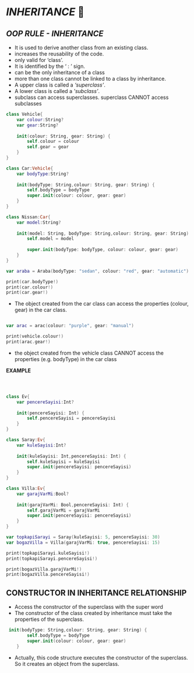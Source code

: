 
# *INHERITANCE* 🧬

## *OOP RULE - INHERITANCE*

- It is used to derive another class from an existing class.
- increases the reusability of the code.
- only valid for ‘class’.
- It is identified by the ‘ : ’ sign.
- can be the only inheritance of a class
- more than one class cannot be linked to a class by inheritance.
- A upper class is called a *‘superclass’*.
- A lower class is called a *'subclass’*.
- subclass can access superclasses. superclass CANNOT access subclasses


```swift
class Vehicle{
    var colour:String?
    var gear:String?
    
    init(colour: String, gear: String) {
        self.colour = colour
        self.gear = gear
    }
}

class Car:Vehicle{
    var bodyType:String?
    
    init(bodyType: String,colour: String, gear: String) {
        self.bodyType = bodyType
        super.init(colour: colour, gear: gear)
    }
}

class Nissan:Car{
    var model:String?
    
    init(model: String, bodyType: String,colour: String, gear: String) {
        self.model = model
        
        super.init(bodyType: bodyType, colour: colour, gear: gear)
    }
}

var araba = Araba(bodyType: "sedan", colour: "red", gear: "automatic")

print(car.bodyType!)
print(car.colour!)
print(car.gear!)
```

- The object created from the car class can access the properties (colour, gear) in the car class.

```swift

var arac = arac(colour: "purple", gear: "manual")

print(vehicle.colour!)
print(arac.gear!)
```

- the object created from the vehicle class CANNOT access the properties (e.g. bodyType) in the car class

**EXAMPLE**

```swift



class Ev{
    var pencereSayisi:Int?
    
    init(pencereSayisi: Int) {
        self.pencereSayisi = pencereSayisi
    }
}

class Saray:Ev{
    var kuleSayisi:Int?
    
    init(kuleSayisi: Int,pencereSayisi: Int) {
        self.kuleSayisi = kuleSayisi
        super.init(pencereSayisi: pencereSayisi)
    }
}

class Villa:Ev{
    var garajVarMi:Bool?
    
    init(garajVarMi: Bool,pencereSayisi: Int) {
        self.garajVarMi = garajVarMi
        super.init(pencereSayisi: pencereSayisi)
    }
}

var topkapiSarayi = Saray(kuleSayisi: 5, pencereSayisi: 30)
var bogazVilla = Villa(garajVarMi: true, pencereSayisi: 15)

print(topkapiSarayi.kuleSayisi!)
print(topkapiSarayi.pencereSayisi!)

print(bogazVilla.garajVarMi!)
print(bogazVilla.pencereSayisi!)
```
## CONSTRUCTOR IN INHERITANCE RELATIONSHIP 

- Access the constructor of the superclass with the super word
- The constructor of the class created by inheritance must take the properties of the superclass.

```swift
 init(bodyType: String,colour: String, gear: String) {
        self.bodyType = bodyType
        super.init(colour: colour, gear: gear)
    }
```

- Actually, this code structure executes the constructor of the superclass. So it creates an object from the superclass.


